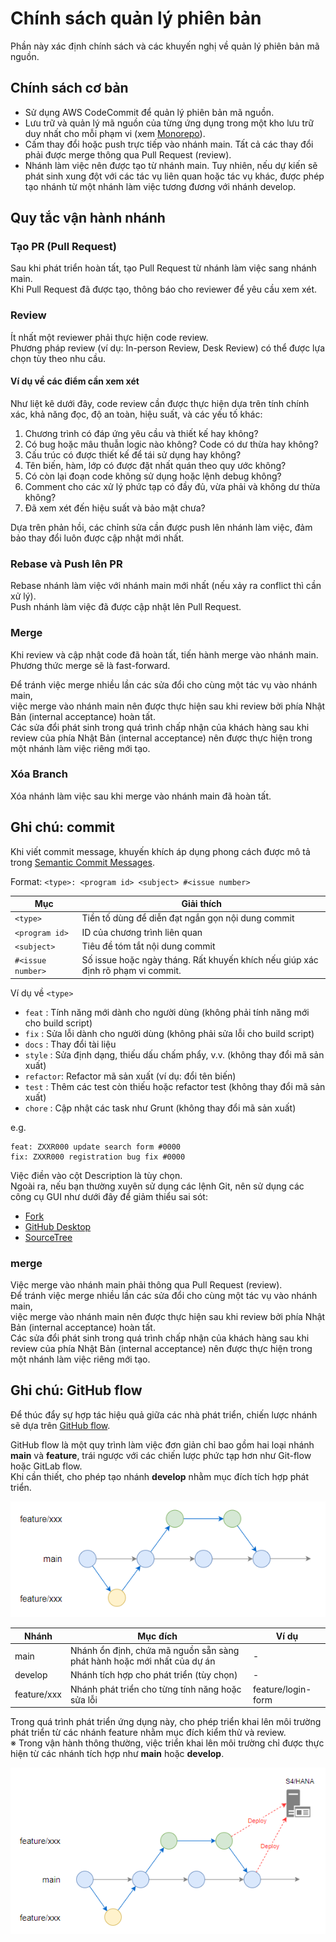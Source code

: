 # Chính sách quản lý phiên bản

Phần này xác định chính sách và các khuyến nghị về quản lý phiên bản mã nguồn.

## Chính sách cơ bản

- Sử dụng AWS CodeCommit để quản lý phiên bản mã nguồn.  
- Lưu trữ và quản lý mã nguồn của từng ứng dụng trong một kho lưu trữ duy nhất cho mỗi phạm vi (xem [Monorepo](https://en.wikipedia.org/wiki/Monorepo)).  
- Cấm thay đổi hoặc push trực tiếp vào nhánh main. Tất cả các thay đổi phải được merge thông qua Pull Request (review).  
- Nhánh làm việc nên được tạo từ nhánh main. Tuy nhiên, nếu dự kiến sẽ phát sinh xung đột với các tác vụ liên quan hoặc tác vụ khác, được phép tạo nhánh từ một nhánh làm việc tương đương với nhánh develop.  

## Quy tắc vận hành nhánh

### Tạo PR (Pull Request)
Sau khi phát triển hoàn tất, tạo Pull Request từ nhánh làm việc sang nhánh main.  
Khi Pull Request đã được tạo, thông báo cho reviewer để yêu cầu xem xét.

### Review
Ít nhất một reviewer phải thực hiện code review.  
Phương pháp review (ví dụ: In-person Review, Desk Review) có thể được lựa chọn tùy theo nhu cầu.  

#### Ví dụ về các điểm cần xem xét
Như liệt kê dưới đây, code review cần được thực hiện dựa trên tính chính xác, khả năng đọc, độ an toàn, hiệu suất, và các yếu tố khác:

1. Chương trình có đáp ứng yêu cầu và thiết kế hay không?
2. Có bug hoặc mâu thuẫn logic nào không? Code có dư thừa hay không?
3. Cấu trúc có được thiết kế để tái sử dụng hay không?
4. Tên biến, hàm, lớp có được đặt nhất quán theo quy ước không?
5. Có còn lại đoạn code không sử dụng hoặc lệnh debug không?
6. Comment cho các xử lý phức tạp có đầy đủ, vừa phải và không dư thừa không?
7. Đã xem xét đến hiệu suất và bảo mật chưa?

Dựa trên phản hồi, các chỉnh sửa cần được push lên nhánh làm việc, đảm bảo thay đổi luôn được cập nhật mới nhất.  

### Rebase và Push lên PR
Rebase nhánh làm việc với nhánh main mới nhất (nếu xảy ra conflict thì cần xử lý).  
Push nhánh làm việc đã được cập nhật lên Pull Request.

### Merge
Khi review và cập nhật code đã hoàn tất, tiến hành merge vào nhánh main.  
Phương thức merge sẽ là fast-forward.  

Để tránh việc merge nhiều lần các sửa đổi cho cùng một tác vụ vào nhánh main,  
việc merge vào nhánh main nên được thực hiện sau khi review bởi phía Nhật Bản (internal acceptance) hoàn tất.  
Các sửa đổi phát sinh trong quá trình chấp nhận của khách hàng sau khi review của phía Nhật Bản (internal acceptance) nên được thực hiện trong một nhánh làm việc riêng mới tạo.

### Xóa Branch
Xóa nhánh làm việc sau khi merge vào nhánh main đã hoàn tất.

## Ghi chú: commit

Khi viết commit message, khuyến khích áp dụng phong cách được mô tả trong [Semantic Commit Messages](https://gist.github.com/joshbuchea/6f47e86d2510bce28f8e7f42ae84c716).

Format: `<type>: <program id> <subject> #<issue number>`

| Mục               | Giải thích                                                                    |
| ----------------- | ----------------------------------------------------------------------------- |
| `<type>`          | Tiền tố dùng để diễn đạt ngắn gọn nội dung commit                              |
| `<program id>`    | ID của chương trình liên quan                                                  |
| `<subject>`       | Tiêu đề tóm tắt nội dung commit                                                |
| `#<issue number>` | Số issue hoặc ngày tháng. Rất khuyến khích nếu giúp xác định rõ phạm vi commit. |

Ví dụ về `<type>`   
- `feat`    : Tính năng mới dành cho người dùng (không phải tính năng mới cho build script)  
- `fix`     : Sửa lỗi dành cho người dùng (không phải sửa lỗi cho build script)  
- `docs`    : Thay đổi tài liệu  
- `style`   : Sửa định dạng, thiếu dấu chấm phẩy, v.v. (không thay đổi mã sản xuất)  
- `refactor`: Refactor mã sản xuất (ví dụ: đổi tên biến)  
- `test`    : Thêm các test còn thiếu hoặc refactor test (không thay đổi mã sản xuất)  
- `chore`   : Cập nhật các task như Grunt (không thay đổi mã sản xuất)  

e.g.
```
feat: ZXXR000 update search form #0000
fix: ZXXR000 registration bug fix #0000
```

Việc điền vào cột Description là tùy chọn.  
Ngoài ra, nếu bạn thường xuyên sử dụng các lệnh Git, nên sử dụng các công cụ GUI như dưới đây để giảm thiểu sai sót:

- [Fork](https://git-fork.com/)  
- [GitHub Desktop](https://desktop.github.com/download/)  
- [SourceTree](https://www.sourcetreeapp.com/)

### merge

Việc merge vào nhánh main phải thông qua Pull Request (review).  
Để tránh việc merge nhiều lần các sửa đổi cho cùng một tác vụ vào nhánh main,  
việc merge vào nhánh main nên được thực hiện sau khi review bởi phía Nhật Bản (internal acceptance) hoàn tất.  
Các sửa đổi phát sinh trong quá trình chấp nhận của khách hàng sau khi review của phía Nhật Bản (internal acceptance) nên được thực hiện trong một nhánh làm việc riêng mới tạo.

## Ghi chú: GitHub flow
Để thúc đẩy sự hợp tác hiệu quả giữa các nhà phát triển, chiến lược nhánh sẽ dựa trên [GitHub flow](https://docs.github.com/en/get-started/using-github/github-flow).

GitHub flow là một quy trình làm việc đơn giản chỉ bao gồm hai loại nhánh **main** và **feature**, trái ngược với các chiến lược phức tạp hơn như Git-flow hoặc GitLab flow.  
Khi cần thiết, cho phép tạo nhánh **develop** nhằm mục đích tích hợp phát triển.

![deploy](../static/img/git.github_flow.png)

| Nhánh        | Mục đích                                                                | Ví dụ               |
| ------------ | ----------------------------------------------------------------------- | ------------------- |
| main         | Nhánh ổn định, chứa mã nguồn sẵn sàng phát hành hoặc mới nhất của dự án  | -                   |
| develop      | Nhánh tích hợp cho phát triển (tùy chọn)                                | -                   |
| feature/xxx  | Nhánh phát triển cho từng tính năng hoặc sửa lỗi                         | feature/login-form  |

Trong quá trình phát triển ứng dụng này, cho phép triển khai lên môi trường phát triển từ các nhánh feature nhằm mục đích kiểm thử và review.  
※ Trong vận hành thông thường, việc triển khai lên môi trường chỉ được thực hiện từ các nhánh tích hợp như **main** hoặc **develop**.

![deploy](../static/img/git.github_flow_deploy.png)
